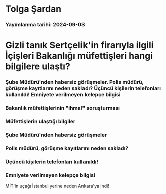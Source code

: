 # Tolga Şardan

### Yayımlanma tarihi: 2024-09-03

# Gizli tanık Sertçelik'in firarıyla ilgili İçişleri Bakanlığı müfettişleri hangi bilgilere ulaştı?


### Şube Müdürü'nden habersiz görüşmeler. Polis müdürü, görüşme kayıtlarını neden sakladı? Üçüncü kişilerin telefonları kullanıldı! Emniyete verilmeyen kelepçe bilgisi


### Bakanlık müfettişlerinin "ihmal" soruşturması


### Müfettişlerin ulaştığı bilgiler


### Şube Müdürü'nden habersiz görüşmeler


### Polis müdürü, görüşme kayıtlarını neden sakladı?


### Üçüncü kişilerin telefonları kullanıldı!


### Emniyete verilmeyen kelepçe bilgisi

MİT'in uçağı İstanbul yerine neden Ankara'ya indi!



